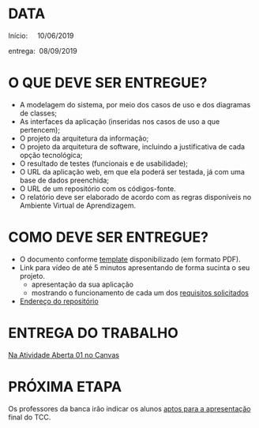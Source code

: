 # DATA

Início: &nbsp;&nbsp;&nbsp;&nbsp;10/06/2019

entrega: &nbsp;08/09/2019  

# O QUE DEVE SER ENTREGUE?

 - A modelagem do sistema, por meio dos casos de uso e dos diagramas de classes;
 - As interfaces da aplicação (inseridas nos casos de uso a que pertencem);
 - O projeto da arquitetura da informação;
 - O projeto da arquitetura de software, incluindo a justificativa de cada opção tecnológica;
 - O resultado de testes (funcionais e de usabilidade);
 - O URL da aplicação web, em que ela poderá ser testada, já com uma base de dados preenchida;
 - O URL de um repositório com os códigos-fonte.
 - O relatório deve ser elaborado de acordo com as regras disponíveis no Ambiente Virtual de Aprendizagem.

# COMO DEVE SER ENTREGUE?

 - O documento conforme [template](https://github.com/wictorChaves/ClinicCore/raw/master/Docs/files/Template%20TCC%20Web.docx) disponibilizado (em formato PDF). 
 - Link para vídeo de até 5 minutos apresentando de forma sucinta o seu projeto. 
     - apresentação da sua aplicação
     - mostrando o funcionamento de cada um dos [requisitos solicitados](https://github.com/wictorChaves/ClinicCore/raw/master/Docs/files/Proposta%20%20Sistema%20de%20Gest%C3%A3o%20de%20Clinica%20Medica.pdf)
 - [Endereço do repositório](https://github.com/wictorChaves/ClinicCore)
 
# ENTREGA DO TRABALHO

[Na Atividade Aberta 01 no Canvas](https://pucminas.instructure.com/courses/178/assignments/34126?module_item_id=188122)

# PRÓXIMA ETAPA

Os professores da banca irão indicar os alunos [aptos para a apresentação](https://pucminas.instructure.com/courses/178/assignments/34128?module_item_id=188123) final do TCC.
